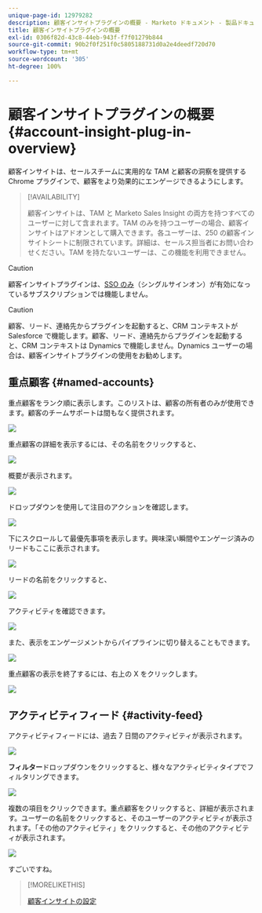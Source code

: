 ```yaml
---
unique-page-id: 12979282
description: 顧客インサイトプラグインの概要 - Marketo ドキュメント - 製品ドキュメント
title: 顧客インサイトプラグインの概要
exl-id: 0306f82d-43c8-44eb-943f-f7f01279b844
source-git-commit: 90b2f0f251f0c5805188731d0a2e4deedf720d70
workflow-type: tm+mt
source-wordcount: '305'
ht-degree: 100%

---
```


# 顧客インサイトプラグインの概要 {#account-insight-plug-in-overview}

顧客インサイトは、セールスチームに実用的な TAM と顧客の洞察を提供する Chrome プラグインで、顧客をより効果的にエンゲージできるようにします。

>[!AVAILABILITY]
>
>顧客インサイトは、TAM と Marketo Sales Insight の両方を持つすべてのユーザーに対して含まれます。TAM のみを持つユーザーの場合、顧客インサイトはアドオンとして購入できます。各ユーザーは、250 の顧客インサイトシートに制限されています。詳細は、セールス担当者にお問い合わせください。TAM を持たないユーザーは、この機能を利用できません。

>[!CAUTION]
>
>顧客インサイトプラグインは、[SSO のみ](/help/marketo/product-docs/administration/additional-integrations/restrict-user-login-to-sso-only.md)（シングルサインオン）が有効になっているサブスクリプションでは機能しません。

>[!CAUTION]
>
>顧客、リード、連絡先からプラグインを起動すると、CRM コンテキストが Salesforce で機能します。顧客、リード、連絡先からプラグインを起動すると、CRM コンテキストは Dynamics で機能しません。Dynamics ユーザーの場合は、顧客インサイトプラグインの使用をお勧めします。

## 重点顧客 {#named-accounts}

重点顧客をランク順に表示します。このリストは、顧客の所有者のみが使用できます。顧客のチームサポートは間もなく提供されます。

![](assets/na1.png)

重点顧客の詳細を表示するには、その名前をクリックすると、

![](assets/na3.png)

概要が表示されます。

![](assets/na4.png)

ドロップダウンを使用して注目のアクションを確認します。

![](assets/na5.png)

下にスクロールして最優先事項を表示します。興味深い瞬間やエンゲージ済みのリードもここに表示されます。

![](assets/na6.png)

リードの名前をクリックすると、

![](assets/na7.png)

アクティビティを確認できます。

![](assets/na8.png)

また、表示をエンゲージメントからパイプラインに切り替えることもできます。

![](assets/na9.png)

重点顧客の表示を終了するには、右上の X をクリックします。

![](assets/na10.png)

## アクティビティフィード {#activity-feed}

アクティビティフィードには、過去 7 日間のアクティビティが表示されます。

![](assets/af1.png)

**フィルター**&#x200B;ドロップダウンをクリックすると、様々なアクティビティタイプでフィルタリングできます。

![](assets/af2.png)

複数の項目をクリックできます。重点顧客をクリックすると、詳細が表示されます。ユーザーの名前をクリックすると、そのユーザーのアクティビティが表示されます。「その他のアクティビティ」をクリックすると、その他のアクティビティが表示されます。

![](assets/af3.png)

すごいですね。

>[!MORELIKETHIS]
>
>[顧客インサイトの設定](/help/marketo/product-docs/target-account-management/setup-tam/set-up-account-insight.md)
